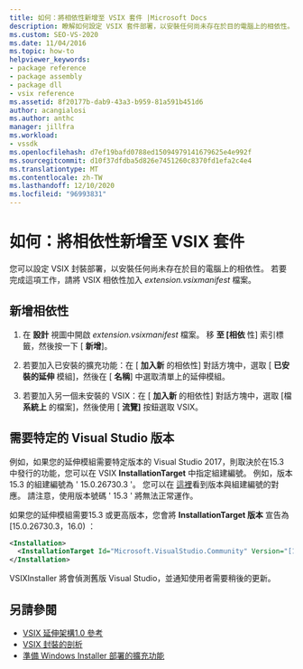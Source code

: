 ```yaml
---
title: 如何：將相依性新增至 VSIX 套件 |Microsoft Docs
description: 瞭解如何設定 VSIX 套件部署，以安裝任何尚未存在於目的電腦上的相依性。
ms.custom: SEO-VS-2020
ms.date: 11/04/2016
ms.topic: how-to
helpviewer_keywords:
- package reference
- package assembly
- package dll
- vsix reference
ms.assetid: 8f20177b-dab9-43a3-b959-81a591b451d6
author: acangialosi
ms.author: anthc
manager: jillfra
ms.workload:
- vssdk
ms.openlocfilehash: d7ef19bafd0788ed15094979141679625e4e992f
ms.sourcegitcommit: d10f37dfdba5d826e7451260c8370fd1efa2c4e4
ms.translationtype: MT
ms.contentlocale: zh-TW
ms.lasthandoff: 12/10/2020
ms.locfileid: "96993831"
---
```

# <a name="how-to-add-a-dependency-to-a-vsix-package"></a>如何：將相依性新增至 VSIX 套件

您可以設定 VSIX 封裝部署，以安裝任何尚未存在於目的電腦上的相依性。 若要完成這項工作，請將 VSIX 相依性加入 *extension.vsixmanifest* 檔案。

## <a name="to-add-a-dependency"></a>新增相依性

1. 在 **設計** 視圖中開啟 *extension.vsixmanifest* 檔案。 移 **至 [相依** 性] 索引標籤，然後按一下 [ **新增**]。

2. 若要加入已安裝的擴充功能：在 [ **加入新** 的相依性] 對話方塊中，選取 [ **已安裝的延伸** 模組]，然後在 [ **名稱**] 中選取清單上的延伸模組。

3. 若要加入另一個未安裝的 VSIX：在 [ **加入新** 的相依性] 對話方塊中，選取 [檔 **系統上** 的檔案]，然後使用 [ **流覽]** 按鈕選取 VSIX。

## <a name="require-a-specific-visual-studio-release"></a>需要特定的 Visual Studio 版本

例如，如果您的延伸模組需要特定版本的 Visual Studio 2017，則取決於在15.3 中發行的功能，您可以在 VSIX **InstallationTarget** 中指定組建編號。 例如，版本15.3 的組建編號為 ' 15.0.26730.3 '。 您可以在 [這裡](../install/visual-studio-build-numbers-and-release-dates.md)看到版本與組建編號的對應。 請注意，使用版本號碼 ' 15.3 ' 將無法正常運作。

如果您的延伸模組需要15.3 或更高版本，您會將 **InstallationTarget 版本** 宣告為 [15.0.26730.3，16.0) ：

```xml
<Installation>
  <InstallationTarget Id="Microsoft.VisualStudio.Community" Version="[15.0.26730.3, 16.0)" />
</Installation>
```

VSIXInstaller 將會偵測舊版 Visual Studio，並通知使用者需要稍後的更新。

## <a name="see-also"></a>另請參閱

- [VSIX 延伸架構1.0 參考](/previous-versions/dd393700(v=vs.110))
- [VSIX 封裝的剖析](../extensibility/anatomy-of-a-vsix-package.md)
- [準備 Windows Installer 部署的擴充功能](../extensibility/preparing-extensions-for-windows-installer-deployment.md)
